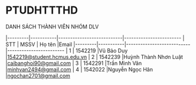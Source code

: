 # PTUDHTTTHD

DANH SÁCH THÀNH VIÊN NHÓM DLV

|---------|-----------|---------------------------|------------------------
|  STT    |   MSSV    |   Họ tên                  |Email
|---------|-----------|---------------------------|------------------------
|   1     | 1542219   |Vũ Bảo Duy	                |1542219@student.hcmus.edu.vn
|   2     | 1542239   |Huỳnh Thành Nhơn Luật	    |caibanghoi90@gmail.com
|   3     | 1542291   |Trần Minh Văn	            |minhvan2494@gmail.com
|   4     | 1542022   |Nguyễn Ngọc Hân	          |ngochan2701@gmail.com


